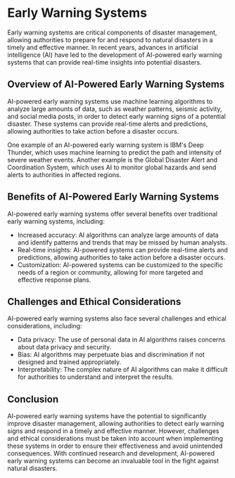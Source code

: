 Early Warning Systems
==========================================================================

Early warning systems are critical components of disaster management, allowing authorities to prepare for and respond to natural disasters in a timely and effective manner. In recent years, advances in artificial intelligence (AI) have led to the development of AI-powered early warning systems that can provide real-time insights into potential disasters.

Overview of AI-Powered Early Warning Systems
--------------------------------------------

AI-powered early warning systems use machine learning algorithms to analyze large amounts of data, such as weather patterns, seismic activity, and social media posts, in order to detect early warning signs of a potential disaster. These systems can provide real-time alerts and predictions, allowing authorities to take action before a disaster occurs.

One example of an AI-powered early warning system is IBM's Deep Thunder, which uses machine learning to predict the path and intensity of severe weather events. Another example is the Global Disaster Alert and Coordination System, which uses AI to monitor global hazards and send alerts to authorities in affected regions.

Benefits of AI-Powered Early Warning Systems
--------------------------------------------

AI-powered early warning systems offer several benefits over traditional early warning systems, including:

* Increased accuracy: AI algorithms can analyze large amounts of data and identify patterns and trends that may be missed by human analysts.
* Real-time insights: AI-powered systems can provide real-time alerts and predictions, allowing authorities to take action before a disaster occurs.
* Customization: AI-powered systems can be customized to the specific needs of a region or community, allowing for more targeted and effective response plans.

Challenges and Ethical Considerations
-------------------------------------

AI-powered early warning systems also face several challenges and ethical considerations, including:

* Data privacy: The use of personal data in AI algorithms raises concerns about data privacy and security.
* Bias: AI algorithms may perpetuate bias and discrimination if not designed and trained appropriately.
* Interpretability: The complex nature of AI algorithms can make it difficult for authorities to understand and interpret the results.

Conclusion
----------

AI-powered early warning systems have the potential to significantly improve disaster management, allowing authorities to detect early warning signs and respond in a timely and effective manner. However, challenges and ethical considerations must be taken into account when implementing these systems in order to ensure their effectiveness and avoid unintended consequences. With continued research and development, AI-powered early warning systems can become an invaluable tool in the fight against natural disasters.
